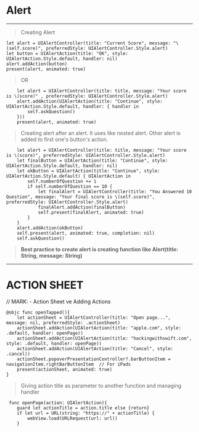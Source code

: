# Alert

---
> Creating Alert

    let alert = UIAlertController(title: "Current Score", message: "\(self.score)", preferredStyle: UIAlertController.Style.alert)
    let button = UIAlertAction(title: "OK", style: UIAlertAction.Style.default, handler: nil)
    alert.addAction(button)
    present(alert, animated: true)

> OR

        let alert = UIAlertController(title: title, message: "Your score is \(score)" , preferredStyle: UIAlertController.Style.alert)
        alert.addAction(UIAlertAction(title: "Continue", style: UIAlertAction.Style.default, handler: { handler in
            self.askQuestion()
        }))
        present(alert, animated: true)
        

> Creating alert after an alert. It uses like nested alert. Other alert is added to first one's button's action.
        
        let alert = UIAlertController(title: title, message: "Your score is \(score)", preferredStyle: UIAlertController.Style.alert)
        let finalButton = UIAlertAction(title: "Continue", style: UIAlertAction.Style.default, handler: nil)
        let okButton = UIAlertAction(title: "Continue", style: UIAlertAction.Style.default) { UIAlertAction in
            self.numberOfQuestion += 1
            if self.numberOfQuestion == 10 {
                let finalAlert = UIAlertController(title: "You Answered 10 Question", message: "Your final score is \(self.score)", preferredStyle: UIAlertController.Style.alert)
                finalAlert.addAction(finalButton)
                self.present(finalAlert, animated: true)
            }
        }
        alert.addAction(okButton)
        self.present(alert, animated: true, completion: nil)
        self.askQuestion()
        

> **Best practice to create alert is creating function like Alert(title: String, message: String)**


---

# ACTION SHEET

 // MARK: - Action Sheet ve Adding Actions
 
    @objc func openTapped(){
        let actionSheet = UIAlertController(title: "Open page...", message: nil, preferredStyle: .actionSheet)
        actionSheet.addAction(UIAlertAction(title: "apple.com", style: .default, handler: openPage))
        actionSheet.addAction(UIAlertAction(title: "hackingwithswift.com", style: .default, handler: openPage))
        actionSheet.addAction(UIAlertAction(title: "Cancel", style: .cancel))
        actionSheet.popoverPresentationController?.barButtonItem = navigationItem.rightBarButtonItem  // For iPads
        present(actionSheet, animated: true)
    }

> Giving action title as parameter to another function and managing handler

     func openPage(action: UIAlertAction){
        guard let actionTitle = action.title else {return}
        if let url = URL(string: "https://" + actionTitle) {
            webView.load(URLRequest(url: url))
        }
